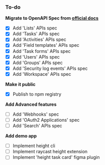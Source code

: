 
### To-do

**Migrate to OpenAPI Spec from [official docs](https://www.notion.so/API-documentation-643aea5bf01742de9232e5971cb4afda)**
- [x] Add 'Lists' APIs spec
- [x] Add 'Tasks' APIs spec
- [x] Add 'Activities' APIs spec
- [x] Add 'Field templates' APIs spec
- [x] Add 'Task forms' APIs spec
- [x] Add 'Users' APIs spec
- [x] Add 'Groups' APIs spec
- [x] Add 'Security log events' APIs spec
- [x] Add 'Workspace' APIs spec

**Make it public**
- [x] Publish to npm registry


**Add Advanced features**
- [ ] Add 'Webhooks' spec
- [ ] Add 'OAuth2 Applications' spec
- [ ] Add 'Search' APIs spec

**Add demo app**
- [ ] Implement height cli
- [ ] Implement raycast height extension
- [ ] Implement 'height task card' figma plugin
